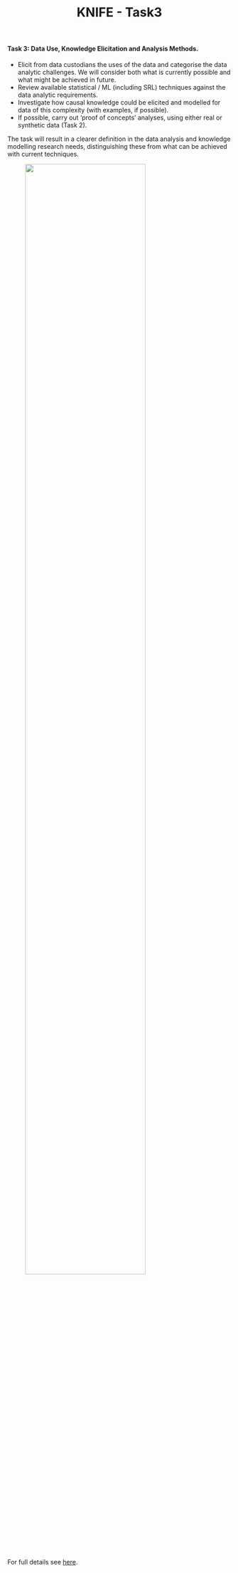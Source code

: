 ﻿---
title: "KNIFE - Task3"
layout: textlay
excerpt: "KNIFE - Task3"
sitemap: false
permalink: /task3/
---

#### **Task 3: Data Use, Knowledge Elicitation and Analysis Methods.**

*  Elicit from data custodians the uses of the data and categorise the data analytic challenges. We will consider both what is currently possible and what might be achieved in future.
*  Review available statistical / ML (including SRL) techniques against the data analytic requirements.
*  Investigate how causal knowledge could be elicited and modelled for data of this complexity (with examples, if possible).
*  If possible, carry out ‘proof of concepts’ analyses, using either real or synthetic data (Task 2).

The task will result in a clearer definition in the data analysis and knowledge modelling research needs, distinguishing these from what can be achieved with current techniques. 



<figure>
<img src="{{ site.url }}{{ site.baseurl }}/images/sem.png" width="80%" >
</figure>

For full details see [here](http://haoyuan.uk/PLSPMModel_Haoyuan_RMD.html).


